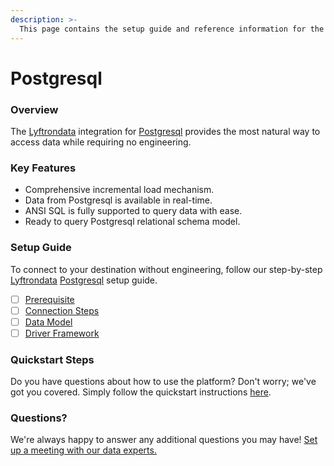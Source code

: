 ```yaml
---
description: >-
  This page contains the setup guide and reference information for the Postgresql source connector.
---
```


# Postgresql

### Overview

The [Lyftrondata](https://www.lyftrondata.com/) integration for [Postgresql](None) provides the most natural way to access data while requiring no engineering.

### Key Features

* Comprehensive incremental load mechanism.
* Data from Postgresql is available in real-time.&#x20;
* ANSI SQL is fully supported to query data with ease.
* Ready to query Postgresql relational schema model.

### Setup Guide

To connect to your destination without engineering, follow our step-by-step [Lyftrondata](https://www.lyftrondata.com/)  [Postgresql](None) setup guide.

* [ ] [Prerequisite](prerequisite.md)
* [ ] [Connection Steps](connection-steps.md)
* [ ] [Data Model](data-model/erd.md)
* [ ] [Driver Framework](driver-framework/)

### Quickstart Steps

Do you have questions about how to use the platform? Don't worry; we've got you covered. Simply follow the quickstart instructions [here](../README.md).

### Questions? <a href="#questions" id="questions"></a>

We're always happy to answer any additional questions you may have! [Set up a meeting with our data experts.](https://www.lyftrondata.com/book-a-meeting/)

